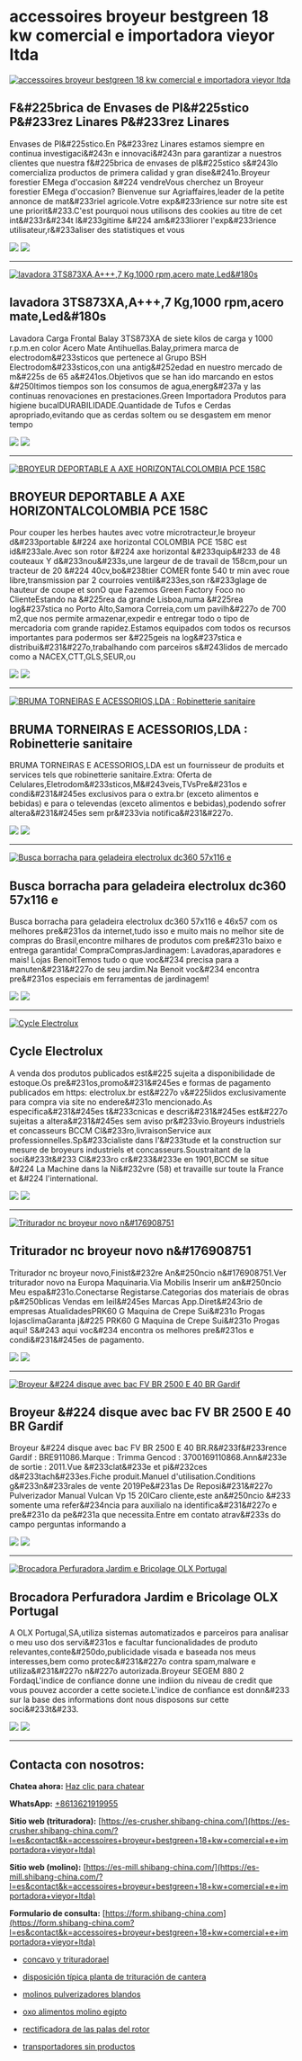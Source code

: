 # accessoires broyeur bestgreen 18 kw comercial e importadora vieyor ltda

<a href="https://swt.shibang-china.com/?l=es&img&k=accessoires+broyeur+bestgreen+18+kw+comercial+e+importadora+vieyor+ltda" target="_blank">![accessoires broyeur bestgreen 18 kw comercial e importadora vieyor ltda](http://static.shibang-china.com/all-800x300/1065.jpg)</a>

## F&#225brica de Envases de Pl&#225stico P&#233rez Linares P&#233rez Linares
Envases de Pl&#225stico.En P&#233rez Linares estamos siempre en continua investigaci&#243n e innovaci&#243n para garantizar a nuestros clientes que nuestra f&#225brica de envases de pl&#225stico s&#243lo comercializa productos de primera calidad y gran dise&#241o.Broyeur forestier EMega d'occasion &#224 vendreVous cherchez un Broyeur forestier EMega d'occasion? Bienvenue sur Agriaffaires,leader de la petite annonce de mat&#233riel agricole.Votre exp&#233rience sur notre site est une priorit&#233.C'est pourquoi nous utilisons des cookies au titre de cet int&#233r&#234t l&#233gitime &#224 am&#233liorer l'exp&#233rience utilisateur,r&#233aliser des statistiques et vous


<a href="https://whatsapp.shibangsoft.com/WhatsApp.php" target="_blank" title="WhatsApp">![](http://static.shibang-china.com/icon/whatsapp.png)</a> <a href="https://swt.shibang-china.com/?l=es&icon&k=accessoires+broyeur+bestgreen+18+kw+comercial+e+importadora+vieyor+ltda" target="_blank">![](http://static.shibang-china.com/icon/chat-es.png)</a>

---

<a href="https://swt.shibang-china.com/?l=es&img&k=accessoires+broyeur+bestgreen+18+kw+comercial+e+importadora+vieyor+ltda" target="_blank">![lavadora 3TS873XA,A+++,7 Kg,1000 rpm,acero mate,Led&#180s](http://static.shibang-china.com/all-800x300/926.jpg)</a>

## lavadora 3TS873XA,A+++,7 Kg,1000 rpm,acero mate,Led&#180s
Lavadora Carga Frontal Balay 3TS873XA de siete kilos de carga y 1000 r.p.m.en color Acero Mate Antihuellas.Balay,primera marca de electrodom&#233sticos que pertenece al Grupo BSH Electrodom&#233sticos,con una antig&#252edad en nuestro mercado de m&#225s de 65 a&#241os.Objetivos que se han ido marcando en estos &#250ltimos tiempos son los consumos de agua,energ&#237a y las continuas renovaciones en prestaciones.Green Importadora Produtos para higiene bucalDURABILIDADE.Quantidade de Tufos e Cerdas apropriado,evitando que as cerdas soltem ou se desgastem em menor tempo


<a href="https://whatsapp.shibangsoft.com/WhatsApp.php" target="_blank" title="WhatsApp">![](http://static.shibang-china.com/icon/whatsapp.png)</a> <a href="https://swt.shibang-china.com/?l=es&icon&k=accessoires+broyeur+bestgreen+18+kw+comercial+e+importadora+vieyor+ltda" target="_blank">![](http://static.shibang-china.com/icon/chat-es.png)</a>

---

<a href="https://swt.shibang-china.com/?l=es&img&k=accessoires+broyeur+bestgreen+18+kw+comercial+e+importadora+vieyor+ltda" target="_blank">![BROYEUR DEPORTABLE A AXE HORIZONTALCOLOMBIA PCE 158C](http://static.shibang-china.com/all-800x300/1384.jpg)</a>

## BROYEUR DEPORTABLE A AXE HORIZONTALCOLOMBIA PCE 158C
Pour couper les herbes hautes avec votre microtracteur,le broyeur d&#233portable &#224 axe horizontal COLOMBIA PCE 158C est id&#233ale.Avec son rotor &#224 axe horizontal &#233quip&#233 de 48 couteaux Y d&#233nou&#233s,une largeur de de travail de 158cm,pour un tracteur de 20 &#224 40cv,bo&#238tier COMER fonte 540 tr min avec roue libre,transmission par 2 courroies ventil&#233es,son r&#233glage de hauteur de coupe et sonO que Fazemos Green Factory Foco no ClienteEstando na &#225rea da grande Lisboa,numa &#225rea log&#237stica no Porto Alto,Samora Correia,com um pavilh&#227o de 700 m2,que nos permite armazenar,expedir e entregar todo o tipo de mercadoria com grande rapidez.Estamos equipados com todos os recursos importantes para podermos ser &#225geis na log&#237stica e distribui&#231&#227o,trabalhando com parceiros s&#243lidos de mercado como a NACEX,CTT,GLS,SEUR,ou


<a href="https://whatsapp.shibangsoft.com/WhatsApp.php" target="_blank" title="WhatsApp">![](http://static.shibang-china.com/icon/whatsapp.png)</a> <a href="https://swt.shibang-china.com/?l=es&icon&k=accessoires+broyeur+bestgreen+18+kw+comercial+e+importadora+vieyor+ltda" target="_blank">![](http://static.shibang-china.com/icon/chat-es.png)</a>

---

<a href="https://swt.shibang-china.com/?l=es&img&k=accessoires+broyeur+bestgreen+18+kw+comercial+e+importadora+vieyor+ltda" target="_blank">![BRUMA TORNEIRAS E ACESSORIOS,LDA : Robinetterie sanitaire](http://static.shibang-china.com/all-800x300/1209.jpg)</a>

## BRUMA TORNEIRAS E ACESSORIOS,LDA : Robinetterie sanitaire
BRUMA TORNEIRAS E ACESSORIOS,LDA est un fournisseur de produits et services tels que robinetterie sanitaire.Extra: Oferta de Celulares,Eletrodom&#233sticos,M&#243veis,TVsPre&#231os e condi&#231&#245es exclusivos para o extra.br (exceto alimentos e bebidas) e para o televendas (exceto alimentos e bebidas),podendo sofrer altera&#231&#245es sem pr&#233via notifica&#231&#227o.


<a href="https://whatsapp.shibangsoft.com/WhatsApp.php" target="_blank" title="WhatsApp">![](http://static.shibang-china.com/icon/whatsapp.png)</a> <a href="https://swt.shibang-china.com/?l=es&icon&k=accessoires+broyeur+bestgreen+18+kw+comercial+e+importadora+vieyor+ltda" target="_blank">![](http://static.shibang-china.com/icon/chat-es.png)</a>

---

<a href="https://swt.shibang-china.com/?l=es&img&k=accessoires+broyeur+bestgreen+18+kw+comercial+e+importadora+vieyor+ltda" target="_blank">![Busca borracha para geladeira electrolux dc360 57x116 e](http://static.shibang-china.com/all-800x300/804.jpg)</a>

## Busca borracha para geladeira electrolux dc360 57x116 e
Busca borracha para geladeira electrolux dc360 57x116 e 46x57 com os melhores pre&#231os da internet,tudo isso e muito mais no melhor site de compras do Brasil,encontre milhares de produtos com pre&#231o baixo e entrega garantida! CompraComprasJardinagem: Lavadoras,aparadores e mais! Lojas BenoitTemos tudo o que voc&#234 precisa para a manuten&#231&#227o de seu jardim.Na Benoit voc&#234 encontra pre&#231os especiais em ferramentas de jardinagem!


<a href="https://whatsapp.shibangsoft.com/WhatsApp.php" target="_blank" title="WhatsApp">![](http://static.shibang-china.com/icon/whatsapp.png)</a> <a href="https://swt.shibang-china.com/?l=es&icon&k=accessoires+broyeur+bestgreen+18+kw+comercial+e+importadora+vieyor+ltda" target="_blank">![](http://static.shibang-china.com/icon/chat-es.png)</a>

---

<a href="https://swt.shibang-china.com/?l=es&img&k=accessoires+broyeur+bestgreen+18+kw+comercial+e+importadora+vieyor+ltda" target="_blank">![Cycle Electrolux](http://static.shibang-china.com/all-800x300/947.jpg)</a>

## Cycle Electrolux
A venda dos produtos publicados est&#225 sujeita a disponibilidade de estoque.Os pre&#231os,promo&#231&#245es e formas de pagamento publicados em https: electrolux.br est&#227o v&#225lidos exclusivamente para compra via site no endere&#231o mencionado.As especifica&#231&#245es t&#233cnicas e descri&#231&#245es est&#227o sujeitas a altera&#231&#245es sem aviso pr&#233vio.Broyeurs industriels et concasseurs BCCM Cl&#233ro,livraisonService aux professionnelles.Sp&#233cialiste dans l'&#233tude et la construction sur mesure de broyeurs industriels et concasseurs.Soustraitant de la soci&#233t&#233 Cl&#233ro cr&#233&#233e en 1901,BCCM se situe &#224 La Machine dans la Ni&#232vre (58) et travaille sur toute la France et &#224 l'international.


<a href="https://whatsapp.shibangsoft.com/WhatsApp.php" target="_blank" title="WhatsApp">![](http://static.shibang-china.com/icon/whatsapp.png)</a> <a href="https://swt.shibang-china.com/?l=es&icon&k=accessoires+broyeur+bestgreen+18+kw+comercial+e+importadora+vieyor+ltda" target="_blank">![](http://static.shibang-china.com/icon/chat-es.png)</a>

---

<a href="https://swt.shibang-china.com/?l=es&img&k=accessoires+broyeur+bestgreen+18+kw+comercial+e+importadora+vieyor+ltda" target="_blank">![Triturador nc broyeur novo n&#176908751](http://static.shibang-china.com/all-800x300/875.jpg)</a>

## Triturador nc broyeur novo n&#176908751
Triturador nc broyeur novo,Finist&#232re An&#250ncio n&#176908751.Ver triturador novo na Europa Maquinaria.Via Mobilis Inserir um an&#250ncio Meu espa&#231o.Conectarse Registarse.Categorias dos materiais de obras p&#250blicas Vendas em leil&#245es Marcas App.Diret&#243rio de empresas AtualidadesPRK60 G Maquina de Crepe Sui&#231o Progas lojasclimaGaranta j&#225 PRK60 G Maquina de Crepe Sui&#231o Progas aqui! S&#243 aqui voc&#234 encontra os melhores pre&#231os e condi&#231&#245es de pagamento.


<a href="https://whatsapp.shibangsoft.com/WhatsApp.php" target="_blank" title="WhatsApp">![](http://static.shibang-china.com/icon/whatsapp.png)</a> <a href="https://swt.shibang-china.com/?l=es&icon&k=accessoires+broyeur+bestgreen+18+kw+comercial+e+importadora+vieyor+ltda" target="_blank">![](http://static.shibang-china.com/icon/chat-es.png)</a>

---

<a href="https://swt.shibang-china.com/?l=es&img&k=accessoires+broyeur+bestgreen+18+kw+comercial+e+importadora+vieyor+ltda" target="_blank">![Broyeur &#224 disque avec bac FV BR 2500 E 40 BR Gardif](http://static.shibang-china.com/all-800x300/1097.jpg)</a>

## Broyeur &#224 disque avec bac FV BR 2500 E 40 BR Gardif
Broyeur &#224 disque avec bac FV BR 2500 E 40 BR.R&#233f&#233rence Gardif : BRE911086.Marque : Trimma Gencod : 3700169110868.Ann&#233e de sortie : 2011.Vue &#233clat&#233e et pi&#232ces d&#233tach&#233es.Fiche produit.Manuel d'utilisation.Conditions g&#233n&#233rales de vente 2019Pe&#231as De Reposi&#231&#227o Pulverizador Manual Vulcan Vp 15 20lCaro cliente,este an&#250ncio &#233 somente uma refer&#234ncia para auxilialo na identifica&#231&#227o e pre&#231o da pe&#231a que necessita.Entre em contato atrav&#233s do campo perguntas informando a


<a href="https://whatsapp.shibangsoft.com/WhatsApp.php" target="_blank" title="WhatsApp">![](http://static.shibang-china.com/icon/whatsapp.png)</a> <a href="https://swt.shibang-china.com/?l=es&icon&k=accessoires+broyeur+bestgreen+18+kw+comercial+e+importadora+vieyor+ltda" target="_blank">![](http://static.shibang-china.com/icon/chat-es.png)</a>

---

<a href="https://swt.shibang-china.com/?l=es&img&k=accessoires+broyeur+bestgreen+18+kw+comercial+e+importadora+vieyor+ltda" target="_blank">![Brocadora Perfuradora Jardim e Bricolage OLX Portugal](http://static.shibang-china.com/all-800x300/456.jpg)</a>

## Brocadora Perfuradora Jardim e Bricolage OLX Portugal
A OLX Portugal,SA,utiliza sistemas automatizados e parceiros para analisar o meu uso dos servi&#231os e facultar funcionalidades de produto relevantes,conte&#250do,publicidade visada e baseada nos meus interesses,bem como protec&#231&#227o contra spam,malware e utiliza&#231&#227o n&#227o autorizada.Broyeur SEGEM 880 2 FordaqL'indice de confiance donne une indiion du niveau de credit que vous pouvez accorder a cette societe.L'indice de confiance est donn&#233 sur la base des informations dont nous disposons sur cette soci&#233t&#233.


<a href="https://whatsapp.shibangsoft.com/WhatsApp.php" target="_blank" title="WhatsApp">![](http://static.shibang-china.com/icon/whatsapp.png)</a> <a href="https://swt.shibang-china.com/?l=es&icon&k=accessoires+broyeur+bestgreen+18+kw+comercial+e+importadora+vieyor+ltda" target="_blank">![](http://static.shibang-china.com/icon/chat-es.png)</a>

---
## Contacta con nosotros:

**Chatea ahora:** [Haz clic para chatear](https://swt.shibang-china.com?l=es&contact&k=accessoires+broyeur+bestgreen+18+kw+comercial+e+importadora+vieyor+ltda)

**WhatsApp:**  [+8613621919955](https://whatsapp.shibangsoft.com/WhatsApp.php)

**Sitio web (trituradora):** [https://es-crusher.shibang-china.com/](https://es-crusher.shibang-china.com/?l=es&contact&k=accessoires+broyeur+bestgreen+18+kw+comercial+e+importadora+vieyor+ltda)

**Sitio web (molino):** [https://es-mill.shibang-china.com/](https://es-mill.shibang-china.com/?l=es&contact&k=accessoires+broyeur+bestgreen+18+kw+comercial+e+importadora+vieyor+ltda)

**Formulario de consulta:** [https://form.shibang-china.com](https://form.shibang-china.com?l=es&contact&k=accessoires+broyeur+bestgreen+18+kw+comercial+e+importadora+vieyor+ltda)

* [concavo y trituradorael](../74/concavo%20y%20trituradorael.md)

* [disposición típica planta de trituración de cantera](../67/disposici%C3%B3n%20t%C3%ADpica%20planta%20de%20trituraci%C3%B3n%20de%20cantera.md)

* [molinos pulverizadores blandos](../73/molinos%20pulverizadores%20blandos.md)

* [oxo alimentos molino egipto](../75/oxo%20alimentos%20molino%20egipto.md)

* [rectificadora de las palas del rotor](../70/rectificadora%20de%20las%20palas%20del%20rotor.md)

* [transportadores sin productos](../72/transportadores%20sin%20productos.md)